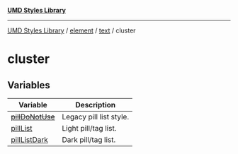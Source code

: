 [**UMD Styles Library**](../../../../../README.md)

***

[UMD Styles Library](../../../../../README.md) / [element](../../../../README.md) / [text](../../README.md) / cluster

# cluster

## Variables

| Variable | Description |
| ------ | ------ |
| [~~pillDoNotUse~~](variables/pillDoNotUse.md) | Legacy pill list style. |
| [pillList](variables/pillList.md) | Light pill/tag list. |
| [pillListDark](variables/pillListDark.md) | Dark pill/tag list. |
